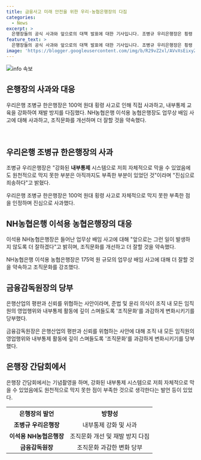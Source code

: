```yaml
---
title: 금융사고 미래 안전을 위한 우리·농협은행장의 다짐
categories:
  - News
excerpt: >
  은행장들의 공식 사과와 앞으로의 대책 발표에 대한 기사입니다. 조병규 우리은행장은 횡령 사고를 사과하며 내부통제 강화를 다짐하고, NH농협은행장 역시 업무상 배임에 대해 사과하고 조직문화의 개선을 약속했다. 또한 은행연합회에서 열린 간담회에서 금융감독원장은 금융사고에 대해 심각한 사안으로 언급하며 조직문화의 변화를 강조했다. 
feature_text: >
  은행장들의 공식 사과와 앞으로의 대책 발표에 대한 기사입니다. 조병규 우리은행장은 횡령 사고를 사과하며 내부통제 강화를 다짐하고, NH농협은행장 역시 업무상 배임에 대해 사과하고 조직문화의 개선을 약속했다. 또한 은행연합회에서 열린 간담회에서 금융감독원장은 금융사고에 대해 심각한 사안으로 언급하며 조직문화의 변화를 강조했다. 
image: 'https://blogger.googleusercontent.com/img/b/R29vZ2xl/AVvXsEixyZcFfHzMRdzZMjFBmAUKJYCLCGyLL1o632UiGVXcaFdKo_bkvkuCioo0uUKlGfBVcT3P84aROyZIXSBEx3Aw5nCQ3pTgDom1WDC4m8eifvWiAmWEEVb4x6G_l8C0QH225ldMjyaFvpxGEBGNO37VmDTDMHGhJPq73UglMfDca1-0aw/s1600/blogspot.png'
---
```


<p><img src="https://blogger.googleusercontent.com/img/b/R29vZ2xl/AVvXsEixyZcFfHzMRdzZMjFBmAUKJYCLCGyLL1o632UiGVXcaFdKo_bkvkuCioo0uUKlGfBVcT3P84aROyZIXSBEx3Aw5nCQ3pTgDom1WDC4m8eifvWiAmWEEVb4x6G_l8C0QH225ldMjyaFvpxGEBGNO37VmDTDMHGhJPq73UglMfDca1-0aw/s1600/blogspot.png" alt="info 속보" /></p>

<h2 data-ke-size="size26">은행장의 사과와 대응</h2>

<p>우리은행 조병규 한은행장은 100억 원대 횡령 사고로 인해 직접 사과하고, 내부통제 교육을 강화하여 재발 방지를 다짐했다. NH농협은행 이석용 농협은행장도 업무상 배임 사고에 대해 사과하고, 조직문화를 개선하며 더 잘할 것을 약속했다.</p>

<p data-ke-size="size16">&nbsp;</p>

<h2 data-ke-size="size26">우리은행 조병규 한은행장의 사과</h2>

<p>조병규 우리은행장은 "강화된 <b>내부통제</b> 시스템으로 저희 자체적으로 막을 수 있었음에도 원천적으로 막지 못한 부분은 아직까지도 부족한 부분이 있었던 것"이라며 "진심으로 죄송하다"고 밝혔다.</p>

<p data-ke-size="size16">우리은행 조병규 한은행장은 100억 원대 횡령 사고로 자체적으로 막지 못한 부족한 점을 인정하며 진심으로 사과했다.</p>

<h2 data-ke-size="size26">NH농협은행 이석용 농협은행장의 대응</h2>

<p>이석용 NH농협은행장은 들어난 업무상 배임 사고에 대해 "앞으로는 그런 일이 발생하지 않도록 더 잘하겠다"고 밝히며, 조직문화를 개선하고 더 잘할 것을 약속했다.</p>

<p data-ke-size="size16">NH농협은행 이석용 농협은행장은 175억 원 규모의 업무상 배임 사고에 대해 더 잘할 것을 약속하고 조직문화를 강조했다.</p>

<h2 data-ke-size="size26">금융감독원장의 당부</h2>

<p>은행산업의 평판과 신뢰를 위협하는 사안이라며, 준법 및 윤리 의식이 조직 내 모든 임직원의 영업행위와 내부통제 활동에 깊이 스며들도록 '조직문화'를 과감하게 변화시키기를 당부했다.</p>

<p data-ke-size="size16">금융감독원장은 은행산업의 평판과 신뢰를 위협하는 사안에 대해 조직 내 모든 임직원의 영업행위와 내부통제 활동에 깊이 스며들도록 '조직문화'를 과감하게 변화시키기를 당부했다.</p>

<h2 data-ke-size="size26">은행장 간담회에서</h2>

<p>은행장 간담회에서는 기념촬영을 하며, 강화된 내부통제 시스템으로 저희 자체적으로 막을 수 있었음에도 원천적으로 막지 못한 점이 부족한 것으로 생각한다는 발언 등이 있었다.</p>

<table>
    <tr>
        <th>은행장의 발언</th>
        <th>방향성</th>
    </tr>
    <tr>
        <td style="text-align: center; height: 17px;"><b>조병규 우리은행장</b></td>
        <td style="text-align: center; height: 17px;">내부통제 강화 및 사과</td>
    </tr>
    <tr>
        <td style="text-align: center; height: 17px;"><b>이석용 NH농협은행장</b></td>
        <td style="text-align: center; height: 17px;">조직문화 개선 및 재발 방지 다짐</td>
    </tr>
    <tr>
        <td style="text-align: center; height: 17px;"><b>금융감독원장</b></td>
        <td style="text-align: center; height: 17px;">조직문화 과감한 변화 당부</td>
    </tr>
</table>

<p data-ke-size="size16">&nbsp;</p>

